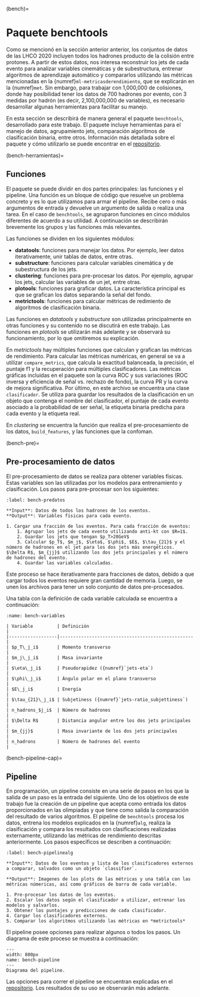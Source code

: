 (bench)=
# Paquete benchtools
Como se mencionó en la sección anterior anterior, los conjuntos de datos de las LHCO 2020 incluyen todos los hadrones producto de la colisión entre protones. A partir de estos datos, nos interesa reconstruir los jets de cada evento para analizar variables cinemáticas y de subestructura, entrenar algoritmos de aprendizaje automático y compararlos utilizando las métricas mencionadas en la {numref}`ml-metricasderendimiento`, que se explicarán en la {numref}`met`. Sin embargo, para trabajar con 1,000,000 de colisiones, donde hay posibilidad tener los datos de 700 hadrones por evento, con 3 medidas por hadrón (es decir, 2,100,000,000 de variables), es necesario desarrollar algunas herramientas para facilitar su manejo. 

En esta sección se describirá de manera general el paquete `benchtools`, desarrollado para este trabajo. El paquete incluye herramientas para el manejo de datos, agrupamiento jets, comparación algoritmos de clasificación binaria, entre otros. Información más detallada sobre el paquete y cómo utilizarlo se puede encontrar en el [repositorio](https://github.com/marianaiv/benchtools).

(bench-herramientas)=
## Funciones
El paquete se puede dividir en dos partes principales: las funciones y el pipeline. Una función es un bloque de código que resuelve un problema concreto y es lo que utilizamos para armar el pipeline. Recibe cero o más argumentos de entrada y devuelve un argumento de salida o realiza una tarea. En el caso de `benchtools`, se agruparon funciones en cinco módulos diferentes de acuerdo a su utilidad. A continuación se describirán brevemente los grupos y las funciones más relevantes.

Las funciones se dividen en los siguientes módulos:
- **datatools**: funciones para manejar los datos. Por ejemplo, leer datos iterativamente, unir tablas de datos, entre otras. 
- **substructure**: funciones para calcular variables cinemática y de subestructura de los jets.
- **clustering**: funciones para pre-procesar los datos. Por ejemplo, agrupar los jets, calcular las variables de un jet, entre otras.
- **plotools**: funciones para graficar datos. La característica principal es que se grafican los datos separando la señal del fondo.
- **metrictools**: funciones para calcular métricas de redimiento de algoritmos de clasificación binaria.

Las funciones en *datatools* y *substructure* son utilizadas principalmente en otras funciones y su contenido no se discutirá en este trabajo. Las funciones en *plotools* se utilizarán más adelante y se observará su funcionamiento, por lo que omitiremos su explicación.

En *metrictools* hay múltiples funciones que calculan y grafican las métricas de rendimiento. Para calcular las métricas numéricas, en general se va a utilizar `compare_metrics`, que calcula la exactitud balanceada, la precisión, el puntaje f1 y la recuperación para múltiples clasificadores. Las métricas gráficas incluidas en el paquete son la curva ROC y sus variaciones (ROC inversa y eficiencia de señal vs. rechazo de fondo), la curva PR y la curva de mejora significativa. Por último, en este archivo se encuentra una clase `clasificador`. Se utiliza para guardar los resultados de la clasificación en un objeto que contenga el nombre del clasificador, el puntaje de cada evento asociado a la probabilidad de ser señal, la etiqueta binaria predicha para cada evento y la etiqueta real.

En *clustering* se encuentra la función que realiza el pre-procesamiento de los datos, `build_features`, y las funciones que la confoman.

(bench-pre)=
## Pre-procesamiento de datos
El pre-procesamiento de datos se realiza para obtener variables físicas. Estas variables son las utilizadas por los modelos para entrenamiento y clasificación. Los pasos para pre-procesar son los siguientes:

```{prf:algorithm} Pre-procesamiento
:label: bench-predatos

**Input**: Datos de todos los hadrones de los eventos.
**Output**: Variables físicas para cada evento.

1. Cargar una fracción de los eventos. Para cada fracción de eventos:
    1. Agrupar los jets de cada evento utilizando anti-kt con $R=1$.
    2. Guardar los jets que tengan $p_T>20GeV$
    3. Calcular $p_T$, $m_j$, $\eta$, $\phi$, $E$, $\tau_{21}$ y el número de hadrones en el jet para los dos jets más energéticos. $\Delta R$, $m_{jj}$ utilizando los dos jets principales y el número de hadrones del evento.
    4. Guardar las variables calculadas.
```
Este proceso se hace iterativamente para fracciones de datos, debido a que cargar todos los eventos requiere gran cantidad de memoria. Luego, se unen los archivos para tener un solo conjunto de datos pre-procesados.

Una tabla con la definición de cada variable calculada se encuentra a continuación:
```{table} Variables calculadas en el pre-procesamiento de los datos
:name: bench-variables

| Variable         | Definición                                       |
|------------------|--------------------------------------------------|
| $p_T\_j_i$       | Momento transverso                               |
| $m_j\_j_i$       | Masa invariante                                  |
| $\eta\_j_i$      | Pseudorapidez ({numref}`jets-eta`)               |
| $\phi\_j_i$      | Ángulo polar en el plano transverso              |
| $E\_j_i$         | Energía                                          |
| $\tau_{21}\_j_i$ | Subjetiness ({numref}`jets-ratio_subjettiness`)  |
| n_hadrons_$j_i$  | Número de hadrones                               |
| $\Delta R$       | Distancia angular entre los dos jets principales |
| $m_{jj}$         | Masa invariante de los dos jets principales      |
| n_hadrons        | Número de hadrones del evento                    |
```

(bench-pipeline-cap)=
## Pipeline
En programación, un pipeline consiste en una serie de pasos en los que la salida de un paso es la entrada del siguiente. Uno de los objetivos de este trabajo fue la creación de un pipeline que acepta como entrada los datos proporcionados en las olimpiadas y que tiene como salida la comparación del resultado de varios algoritmos. El pipeline de `benchtools` procesa los datos, entrena los modelos explicados en la {numref}`alg`, realiza la clasificación y compara los resultados con clasificaciones realizadas externamente, utilizando las métricas de rendimiento descritas anteriormente. Los pasos específicos se describen a continuación:

```{prf:algorithm} Pipeline
:label: bench-pipelinealg

**Input**: Datos de los eventos y lista de los clasificadores externos a comparar, salvados como un objeto `classifier`.

**Output**: Imagenes de los plots de las métricas y una tabla con las métricas númericas, así como gráficos de barra de cada variable.

1. Pre-procesar los datos de los eventos.
2. Escalar los datos según el clasificador a utilizar, entrenar los modelos y salvarlos.
3. Obtener los puntajes y predicciones de cada clasificador.
4. Cargar los clasificadores externos.
5. Comparar los algoritmos utilizando las métricas en *metrictools*
```
El pipeline posee opciones para realizar algunos o todos los pasos. Un diagrama de este proceso se muestra a continuación:

```{figure} ./../../figuras/bench-pipeline.png
---
width: 800px
name: bench-pipeline
---
Diagrama del pipeline.
```
Las opciones para correr el pipeline se encuentran explicadas en el [repositorio](https://github.com/marianaiv/benchtools). Los resultados de su uso se observarán más adelante.